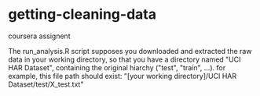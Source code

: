 # getting-cleaning-data
coursera assignent

The run_analysis.R script supposes you downloaded and extracted the raw data in your working directory, so that you have a directory named "UCI HAR Dataset", containing the original hiarchy ("test", "train", ...).
for example, this file path should exist: "[your working directory]/UCI HAR Dataset/test/X_test.txt"
